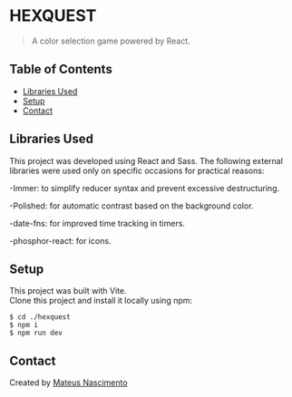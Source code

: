 # HEXQUEST

> A color selection game powered by React.

## Table of Contents

- [Libraries Used](#libraries-used)
- [Setup](#setup)
- [Contact](#contact)

## Libraries Used

This project was developed using React and Sass. The following external libraries were used only on specific occasions for practical reasons:

-Immer: to simplify reducer syntax and prevent excessive destructuring.

-Polished: for automatic contrast based on the background color.

-date-fns: for improved time tracking in timers.

-phosphor-react: for icons.

## Setup

This project was built with Vite.  
Clone this project and install it locally using npm:

```
$ cd ./hexquest
$ npm i
$ npm run dev
```

## Contact

Created by [Mateus Nascimento](https://www.linkedin.com/in/mateus-nascimento-735b7b1b6/)
